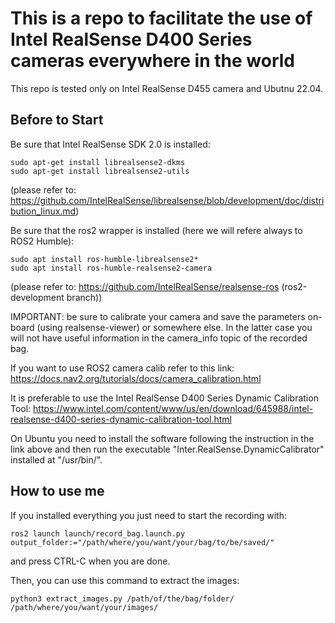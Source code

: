 # This is a repo to facilitate the use of Intel RealSense D400 Series cameras everywhere in the world

This repo is tested only on Intel RealSense D455 camera and Ubutnu 22.04.

## Before to Start
Be sure that Intel RealSense SDK 2.0 is installed:

```
sudo apt-get install librealsense2-dkms
sudo apt-get install librealsense2-utils
```

(please refer to: https://github.com/IntelRealSense/librealsense/blob/development/doc/distribution_linux.md)

Be sure that the ros2 wrapper is installed (here we will refere always to ROS2 Humble):

```
sudo apt install ros-humble-librealsense2*
sudo apt install ros-humble-realsense2-camera
```

(please refer to: https://github.com/IntelRealSense/realsense-ros (ros2-development branch))

IMPORTANT: be sure to calibrate your camera and save the parameters on-board (using realsense-viewer) or somewhere else.
In the latter case you will not have useful information in the camera_info topic of the recorded bag.

If you want to use ROS2 camera calib refer to this link:
https://docs.nav2.org/tutorials/docs/camera_calibration.html

It is preferable to use the Intel RealSense D400 Series Dynamic Calibration Tool:
https://www.intel.com/content/www/us/en/download/645988/intel-realsense-d400-series-dynamic-calibration-tool.html

On Ubuntu you need to install the software following the instruction in the link above and then run the executable "Inter.RealSense.DynamicCalibrator" installed at "/usr/bin/".



## How to use me
If you installed everything you just need to start the recording with:

```
ros2 launch launch/record_bag.launch.py output_folder:="/path/where/you/want/your/bag/to/be/saved/"
```

and press CTRL-C when you are done.

Then, you can use this command to extract the images:

```
python3 extract_images.py /path/of/the/bag/folder/ /path/where/you/want/your/images/
```
